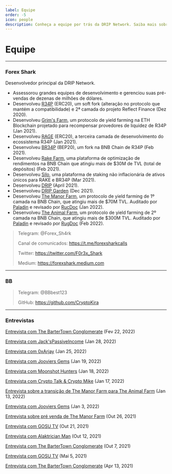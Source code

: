 ```yaml
---
label: Equipe
order: -5
icon: people
description: Conheça a equipe por trás da DRIP Network. Saiba mais sobre todos os projetos de Forex Shark e BB. Assista às entrevista realizadas.
---
```


# Equipe
---
### Forex Shark
Desenvolvedor principal da DRIP Network.
- Assessorou grandes equipes de desenvolvimento e gerenciou suas pré-vendas de dezenas de milhões de dólares.
- Desenvolveu [R34P](https://web.archive.org/web/20210626114433/https://r34p.finance/) (ERC20), um soft fork (alteração no protocolo que mantém a compatibilidade) e 2ª camada do projeto Reflect Finance (Dez 2020).
- Desenvolveu [Grim's Farm](https://web.archive.org/web/20210614122936/https://gr1m.finance/#/), um protocolo de yield farming na ETH Blockchain projetado para recompensar provedores de liquidez de R34P (Jan 2021).
- Desenvolveu [RAGE](https://web.archive.org/web/20210112172432/https://forexshark.medium.com/rage-first-ever-smart-auto-farming-protocol-55a2147d80cb) (ERC20), a terceira camada de desenvolvimento do ecossistema R34P (Jan 2021).
- Desenvolveu [BR34P](https://br34p.finance) (BEP20), um fork na BNB Chain de R34P (Feb 2021).
- Desenvolveu [Rake Farm](https://farm.br34p.finance), uma plataforma de optimização de rendimentos na BNB Chain que atingiu mais de $30M de TVL (total de depósitos) (Feb 2021).
- Desenvolveu [Silo](https://silo.br34p.finance), uma plataforma de staking não inflacionária de ativos únicos para RAKE e BR34P (Mar 2021).
- Desenvolveu [DRIP](https://drip.community) (April 2021).
- Desenvolveu [DRIP Garden](https://theanimal.farm/garden) (Dec 2021).
- Desenvolveu [The Manor Farm](https://themanor.farm), um protocolo de yield farming de 1º camada na BNB Chain, que atingiu mais de $70M TVL. Auditado por [Paladin](https://paladinsec.co/projects/manorfarm/) e revisado por [RucDoc](https://rugdoc.io/project/the-manor-farm/) (Jan 2022).
- Desenvolveu [The Animal Farm](https://theanimal.farm), um protocolo de yield farming de 2º camada na BNB Chain, que atingiu mais de $300M TVL. Auditado por [Paladin](https://paladinsec.co/projects/animal-farm/) e revisado por [RugDoc](https://rugdoc.io/project/the-animal-farm/) (Feb 2022).

>Telegram: @Forex_Sh4rk
>
>Canal de comunicados: https://t.me/forexsharkcalls
>
>Twitter: https://twitter.com/F0r3x_Shark
>
>Medium: https://forexshark.medium.com


---
### BB

>Telegram: @BBbest123
>
>GitHub: https://github.com/CryptoKira

---

### Entrevistas

[Entrevista com The BarterTown Conglomerate](https://www.youtube.com/watch?v=v99svXJ_FVY) (Fev 22, 2022)

[Entrevista com Jack'sPassiveIncome](https://www.youtube.com/watch?v=6HZCINoFZBE) (Jan 28, 2022)

[Entrevista com 0xArjay](https://www.youtube.com/watch?v=gqoJdUtwof0) (Jan 25, 2022)

[Entrevista com Jooviers Gems](https://www.youtube.com/watch?v=JDW7kQKs7_E) (Jan 19, 2022)

[Entrevista com Moonshot Hunters](https://www.youtube.com/watch?v=KN_N7-wyOiE) (Jan 18, 2022)

[Entrevista com Crypto Talk & Crypto Mike](https://www.youtube.com/watch?v=z_ubLu477Mw) (Jan 17, 2022)

[Entrevista sobre a transição de The Manor Farm para The Animal Farm](https://www.youtube.com/watch?v=LT5GFi-CN8Q) (Jan 13, 2022)

[Entrevista com Jooviers Gems](https://www.youtube.com/watch?v=bX3TZJBYVEc) (Jan 3, 2022)

[Entrevista sobre pré venda de The Manor Farm](https://www.youtube.com/watch?v=ojUZXZwlVHw) (Out 26, 2021)

[Entrevista com GOSU TV](https://www.youtube.com/watch?v=zpHVU18TzQY) (Out 21, 2021)

[Entrevista com Alaktrician Man](https://www.youtube.com/watch?v=odNVW1ptyfo) (Out 12, 2021)

[Entrevista com The BarterTown Conglomerate](https://www.youtube.com/watch?v=uQNR7BcHZpg) (Out 7, 2021)

[Entrevista com GOSU TV](https://www.youtube.com/watch?v=rHtpoG-FrRc) (Mai 5, 2021)

[Entrevista com The BarterTown Conglomerate](https://www.youtube.com/watch?v=q8SHLfXMzEU) (Apr 13, 2021)

